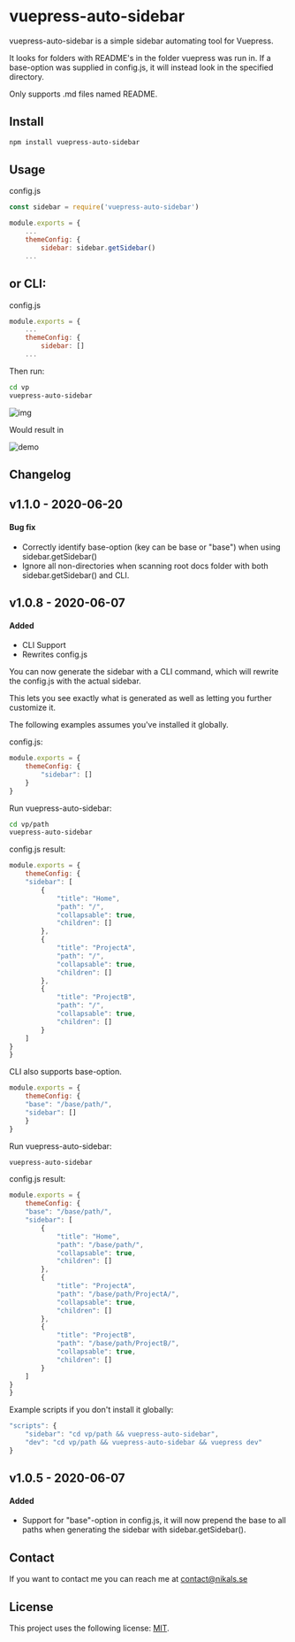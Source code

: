 # vuepress-auto-sidebar


vuepress-auto-sidebar is a simple sidebar automating tool for Vuepress.

It looks for folders with README's in the folder vuepress was run in. 
If a base-option was supplied in config.js, it will instead look in the specified directory.



Only supports .md files named README. 

## Install

```bash
npm install vuepress-auto-sidebar
```

## Usage
config.js
```javascript
const sidebar = require('vuepress-auto-sidebar')

module.exports = {
    ...
    themeConfig: {
        sidebar: sidebar.getSidebar()
    ...
```

## or CLI:

config.js
```javascript
module.exports = {
    ...
    themeConfig: {
        sidebar: []
    ...
```
Then run:
```bash
cd vp
vuepress-auto-sidebar
```
![img](https://github.com/nikalsh/vuepress-auto-sidebar/blob/master/images/dir.png?raw=true)

Would result in

![demo](https://raw.githubusercontent.com/nikalsh/vuepress-auto-sidebar/master/images/demo.png)

## Changelog


## v1.1.0 - 2020-06-20
#### Bug fix
- Correctly identify base-option (key can be base or "base") when using sidebar.getSidebar()
- Ignore all non-directories when scanning root docs folder with both sidebar.getSidebar() and CLI. 

## v1.0.8 - 2020-06-07
#### Added
- CLI Support
- Rewrites config.js

You can now generate the sidebar with a CLI command, which will rewrite the config.js with the actual sidebar.

This lets you see exactly what is generated as well as letting you further customize it.

The following examples assumes you've installed it globally.

config.js:
```javascript
module.exports = {
    themeConfig: {
        "sidebar": []
    }
}
```

Run vuepress-auto-sidebar:
```bash
cd vp/path
vuepress-auto-sidebar
```

config.js result:
```javascript
module.exports = {
    themeConfig: {
    "sidebar": [
        {
            "title": "Home",
            "path": "/",
            "collapsable": true,
            "children": []
        },
        {
            "title": "ProjectA",
            "path": "/",
            "collapsable": true,
            "children": []
        },
        {
            "title": "ProjectB",
            "path": "/",
            "collapsable": true,
            "children": []
        }
    ]
}
}
```

CLI also supports base-option.
```javascript
module.exports = {
    themeConfig: {
    "base": "/base/path/",
    "sidebar": []
    }
}
```

Run vuepress-auto-sidebar:
```bash
vuepress-auto-sidebar
```

config.js result:
```javascript
module.exports = {
    themeConfig: {
    "base": "/base/path/",
    "sidebar": [
        {
            "title": "Home",
            "path": "/base/path/",
            "collapsable": true,
            "children": []
        },
        {
            "title": "ProjectA",
            "path": "/base/path/ProjectA/",
            "collapsable": true,
            "children": []
        },
        {
            "title": "ProjectB",
            "path": "/base/path/ProjectB/",
            "collapsable": true,
            "children": []
        }
    ]
}
}
```

Example scripts if you don't install it globally:
```javascript
"scripts": {
    "sidebar": "cd vp/path && vuepress-auto-sidebar",
    "dev": "cd vp/path && vuepress-auto-sidebar && vuepress dev"
}
```


## v1.0.5 - 2020-06-07
#### Added
- Support for "base"-option in config.js, it will now prepend the base to all paths when generating the sidebar with sidebar.getSidebar(). 



## Contact
If you want to contact me you can reach me at contact@nikals.se

## License
<!--- If you're not sure which open license to use see https://choosealicense.com/--->

This project uses the following license: [MIT](LICENSE).
